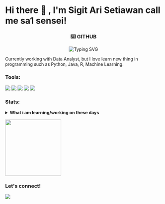 # Hi there 👋 , I'm Sigit Ari Setiawan call me sa1 sensei!

<!-- markdownlint-disable MD033 MD041 -->
<p align="center">
  <h3 align="center">⌨️ GITHUB </h3>
</p>

<p align="center">
                 <img src="https://readme-typing-svg.demolab.com?font=Berkshire+Swash&duration=1000&pause=1000&color=010022&background=39393900&center=true&vCenter=true&multiline=true&width=435&height=100&lines=Hi%2C+My+name+is+Sigit+Ari+Setiawan+;Call+me+Sa1+Sensei;Welcome+My+Profile" alt="Typing SVG" />
                 </p>

Currently working with Data Analyst, but I love learn new thing in programming such as Python, Java, R, Machine Learning. 

### Tools:
<p>
    <img src="https://img.shields.io/badge/OS-MacOS-blue?&logo=apple" />
    <img src="https://img.shields.io/badge/Code-Swift-blue?&logo=swift" />
    <img src="https://img.shields.io/badge/IDE-Xcode-blue?&logo=xcode" />
    <img src="https://img.shields.io/badge/Text%20Editor-Visual%20Studio%20Code-blue?&logo=visual%20studio%20code&logoColor=blue" />
    <img src="https://gpvc.arturio.dev/bagusfe" />
</p>

### Stats:
<details>
 <summary><strong>What i am learning/working on these days</strong></summary>
    - 🔭 I’m currently working on Freelancer </br>
    - 🌱 I’m currently learning Python, R and SQL </br>
    - 👯 I’m looking to collaborate on Automation Project, Mobile Apps. </br>
    - 🤔 I’m looking for help with master of programming. hehe </br>
    - 💬 Ask me about anything.</br>
    - 📫 How to reach me: <a href="mailto:sigiari.setiawan007@gmail.com">Email me!</a>  </br>
    - 😄 Pronouns: He/Him </br>
    - ⚡ Fun fact: Fish can fly when have relationship with bird :) </br>
</details>
<p>
    <img src="https://github-readme-stats.vercel.app/api/top-langs/?username=bagusfe&layout=compact" height=180 />
</p>

### Let's connect!
<p>
    <a href="https://www.linkedin.com/in/sigitari-setiawan/" target="blank"><img src="https://upload.wikimedia.org/wikipedia/commons/thumb/0/01/LinkedIn_Logo.svg/1280px-LinkedIn_Logo.svg.png](https://cdn.iconscout.com/icon/free/png-256/follow-us-on-linkedin-3289863-2758561.png" /></a>
</p>

